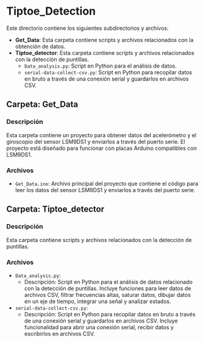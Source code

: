 # Tiptoe_Detection

Este directorio contiene los siguientes subdirectorios y archivos:

- **Get_Data**: Esta carpeta contiene scripts y archivos relacionados con la obtención de datos.
- **Tiptoe_detector**: Esta carpeta contiene scripts y archivos relacionados con la detección de puntillas.
  - `Data_analysis.py`: Script en Python para el análisis de datos.
  - `serial-data-collect-csv.py`: Script en Python para recopilar datos en bruto a través de una conexión serial y guardarlos en archivos CSV.

## Carpeta: Get_Data

### Descripción
Esta carpeta contiene un proyecto para obtener datos del acelerómetro y el giroscopio del sensor LSM9DS1 y enviarlos a través del puerto serie. El proyecto está diseñado para funcionar con placas Arduino compatibles con LSM9DS1.

### Archivos
- `Get_Data.ino`: Archivo principal del proyecto que contiene el código para leer los datos del sensor LSM9DS1 y enviarlos a través del puerto serie.

## Carpeta: Tiptoe_detector

### Descripción
Esta carpeta contiene scripts y archivos relacionados con la detección de puntillas.

### Archivos
- `Data_analysis.py`: 
  - Descripción: Script en Python para el análisis de datos relacionado con la detección de puntillas. Incluye funciones para leer datos de archivos CSV, filtrar frecuencias altas, saturar datos, dibujar datos en un eje de tiempo, integrar una señal y analizar estados.
- `serial-data-collect-csv.py`: 
  - Descripción: Script en Python para recopilar datos en bruto a través de una conexión serial y guardarlos en archivos CSV. Incluye funcionalidad para abrir una conexión serial, recibir datos y escribirlos en archivos CSV.
